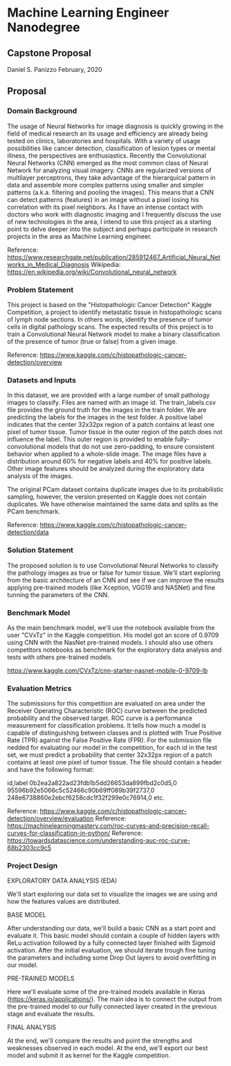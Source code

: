 # Machine Learning Engineer Nanodegree
## Capstone Proposal
Daniel S. Panizzo 
February, 2020

## Proposal

### Domain Background

The usage of Neural Networks for image diagnosis is quickly growing in the field of medical research an its usage and efficiency are already being tested on clinics, laboratories and hospitals. With a variety of usage possibilities like cancer detection, classification of lesion types or mental illness, the perspectives are enthusiastics. Recently the Convolutional Neural Networks (CNN) emerged as the most common class of Neural Network for analyzing visual imagery. CNNs are regularized versions of multilayer perceptrons, they take advantage of the hierarquical pattern in data and assemble more complex patterns using smaller and simpler patterns (a.k.a. filtering and pooling the images). This means that a CNN can detect patterns (features) in an image without a pixel losing his correlation with its pixel neighbors. As I have an intense contact with doctors who work with diagnostic imaging and I frequently discuss the use of new technologies in the area, I intend to use this project as a starting point to delve deeper into the subject and perhaps participate in research projects in the area as Machine Learning engineer.

Reference: https://www.researchgate.net/publication/285912467_Artificial_Neural_Networks_in_Medical_Diagnosis
Wikipedia: https://en.wikipedia.org/wiki/Convolutional_neural_network 

### Problem Statement

This project is based on the "Histopathologic Cancer Detection" Kaggle Competition, a project to identify metastatic tissue in histopathologic scans of lymph node sections. In others words, identify the presence of tumor cells in digital pathology scans. The expected results of this project is to train a Convolutional Neural Network model to make a binary classification of the presence of tumor (true or false) from a given image.

Reference: https://www.kaggle.com/c/histopathologic-cancer-detection/overview 

### Datasets and Inputs

In this dataset, we are provided with a large number of small pathology images to classify. Files are named with an image id. The train_labels.csv file provides the ground truth for the images in the train folder. We are predicting the labels for the images in the test folder. A positive label indicates that the center 32x32px region of a patch contains at least one pixel of tumor tissue. Tumor tissue in the outer region of the patch does not influence the label. This outer region is provided to enable fully-convolutional models that do not use zero-padding, to ensure consistent behavior when applied to a whole-slide image. The image files have a distribution around 60% for negative labels and 40% for positive labels. Other image features should be analyzed during the exploratory data analysis of the images.

The original PCam dataset contains duplicate images due to its probabilistic sampling, however, the version presented on Kaggle does not contain duplicates. We have otherwise maintained the same data and splits as the PCam benchmark.

Reference: https://www.kaggle.com/c/histopathologic-cancer-detection/data 

### Solution Statement

The proposed solution is to use Convolutional Neural Networks to classify the pathology images as true or false for tumor tissue. We'll start exploring from the basic architecture of an CNN and see if we can improve the results applying pre-trained models (like Xception, VGG19 and NASNet) and fine tunning the parameters of the CNN. 

### Benchmark Model

As the main benchmark model, we'll use the notebook available from the user "CVxTz" in the Kaggle competition. His model got an score of 0.9709 using CNN with the NasNet pre-trained models. I should also use others competitors notebooks as benchmark for the exploratory data analysis and tests with others pre-trained models.

https://www.kaggle.com/CVxTz/cnn-starter-nasnet-mobile-0-9709-lb

### Evaluation Metrics

The submissions for this competition are evaluated on area under the Receiver Operating Characteristic (ROC) curve between the predicted probability and the observed target. ROC curve is a performance measurement for classification problems. It tells how much a model is capable of distinguishing between classes and is plotted with True Positive Rate (TPR) against the False Positive Rate (FPR). For the submission file nedded for evaluating our model in the competition, for each id in the test set, we must predict a probability that center 32x32px region of a patch contains at least one pixel of tumor tissue. The file should contain a header and have the following format: 

id,label
0b2ea2a822ad23fdb1b5dd26653da899fbd2c0d5,0
95596b92e5066c5c52466c90b69ff089b39f2737,0
248e6738860e2ebcf6258cdc1f32f299e0c76914,0
etc.

Reference: https://www.kaggle.com/c/histopathologic-cancer-detection/overview/evaluation
Reference: https://machinelearningmastery.com/roc-curves-and-precision-recall-curves-for-classification-in-python/ 
Reference: https://towardsdatascience.com/understanding-auc-roc-curve-68b2303cc9c5

### Project Design

EXPLORATORY DATA ANALYSIS (EDA)

We'll start exploring our data set to visualize the images we are using and how the features values are distributed.

BASE MODEL

After understanding our data, we'll build a basic CNN as a start point and evaluate it. This basic model should contain a couple of hidden layers with ReLu activation followed by a fully connected layer finished with Sigmoid activation. After the initial evaluation, we should iterate trough fine tuning the parameters and including some Drop Out layers to avoid overfitting in our model.

PRE-TRAINED MODELS 

Here we'll evaluate some of the pre-trained models available in Keras (https://keras.io/applications/). The main idea is to connect the output from the pre-trained model to our fully connected layer created in the previous stage and evaluate the results.

FINAL ANALYSIS

At the end, we'll compare the results and point the strengths and weaknesses observed in each model. At the end, we'll export our best model and submit it as kernel for the Kaggle competition.